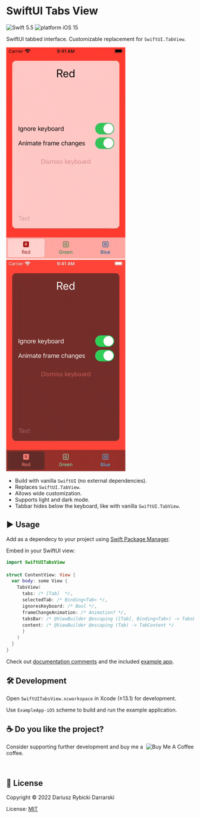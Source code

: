 # SwiftUI Tabs View

![Swift 5.5](https://img.shields.io/badge/swift-5.5-orange.svg)
![platform iOS 15](https://img.shields.io/badge/platform-iOS_15-blue.svg)

SwiftUI tabbed interface. Customizable replacement for `SwiftUI.TabView`.

![Example iOS app light mode](Misc/ExampleApp-iOS-light.gif#gh-light-mode-only)![Example iOS app dark mode](Misc/ExampleApp-iOS-dark.gif#gh-dark-mode-only)

- Build with vanilla `SwiftUI` (no external dependencies).
- Replaces `SwiftUI.TabView`.
- Allows wide customization.
- Supports light and dark mode.
- Tabbar hides below the keyboard, like with vanilla `SwiftUI.TabView`.

## ▶️ Usage

Add as a dependecy to your project using [Swift Package Manager](https://www.swift.org/package-manager/).

Embed in your SwiftUI view:

```swift
import SwiftUITabsView

struct ContentView: View {
  var body: some View {
    TabsView(
      tabs: /* [Tab]  */,
      selectedTab: /* Binding<Tab> */,
      ignoresKeyboard: /* Bool */,
      frameChangeAnimation: /* Animation? */,
      tabsBar: /* @ViewBuilder @escaping ([Tab], Binding<Tab>) -> TabsBar */,
      content: /* @ViewBuilder @escaping (Tab) -> TabContent */
      }
    )
  }
}
```

Check out [documentation comments](Sources/SwiftUITabsView/TabsView.swift) and the included [example app](Example/ExampleApp-iOS/Example.swift).

## 🛠 Development

Open `SwiftUITabsView.xcworkspace` in Xcode (≥13.1) for development.

Use `ExampleApp-iOS` scheme to build and run the example application.

## ☕️ Do you like the project?

<a href="https://www.buymeacoffee.com/darrarski" target="_blank">
  <img src="https://cdn.buymeacoffee.com/buttons/v2/default-yellow.png" alt="Buy Me A Coffee" align="right" height="60"/>
</a>

Consider supporting further development and buy me a coffee.

&nbsp;

## 📄 License

Copyright © 2022 Dariusz Rybicki Darrarski

License: [MIT](LICENSE)